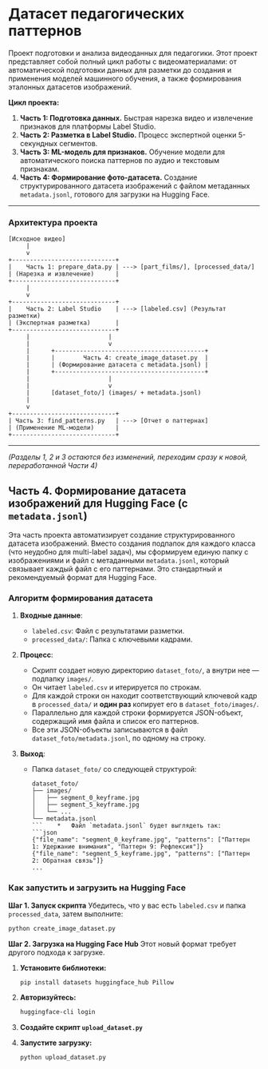 # Датасет педагогических паттернов
Проект подготовки и анализа видеоданных для педагогики. Этот проект представляет собой полный цикл работы с видеоматериалами: от автоматической подготовки данных для разметки до создания и применения моделей машинного обучения, а также формирования эталонных датасетов изображений.

**Цикл проекта:**
1.  **Часть 1: Подготовка данных.** Быстрая нарезка видео и извлечение признаков для платформы Label Studio.
2.  **Часть 2: Разметка в Label Studio.** Процесс экспертной оценки 5-секундных сегментов.
3.  **Часть 3: ML-модель для признаков.** Обучение модели для автоматического поиска паттернов по аудио и текстовым признакам.
4.  **Часть 4: Формирование фото-датасета.** Создание структурированного датасета изображений с файлом метаданных `metadata.jsonl`, готового для загрузки на Hugging Face.

---

### Архитектура проекта

```
[Исходное видео]
     |
     v
+-----------------------------+
|    Часть 1: prepare_data.py | ---> [part_films/], [processed_data/]
| (Нарезка и извлечение)      |
+-----------------------------+
     |
     v
+-----------------------------+
|    Часть 2: Label Studio    | ---> [labeled.csv] (Результат разметки)
| (Экспертная разметка)       |
+-----------------------------+
     |                      |
     |                      v
     |      +------------------------------------------+
     |      |        Часть 4: create_image_dataset.py  |
     |      | (Формирование датасета с metadata.jsonl) |
     |      +------------------------------------------+
     |                      |
     |                      v
     |      [dataset_foto/] (images/ + metadata.jsonl)
     |
     v
+-----------------------------+
| Часть 3: find_patterns.py   | ---> [Отчет о паттернах]
| (Применение ML-модели)      |
+-----------------------------+
```
---
*(Разделы 1, 2 и 3 остаются без изменений, переходим сразу к новой, переработанной Части 4)*

## Часть 4. Формирование датасета изображений для Hugging Face (с `metadata.jsonl`)

Эта часть проекта автоматизирует создание структурированного датасета изображений. Вместо создания подпапок для каждого класса (что неудобно для multi-label задач), мы сформируем единую папку с изображениями и файл с метаданными `metadata.jsonl`, который связывает каждый файл с его паттернами. Это стандартный и рекомендуемый формат для Hugging Face.

### Алгоритм формирования датасета

1.  **Входные данные**:
    *   `labeled.csv`: Файл с результатами разметки.
    *   `processed_data/`: Папка с ключевыми кадрами.

2.  **Процесс**:
    *   Скрипт создает новую директорию `dataset_foto/`, а внутри нее — подпапку `images/`.
    *   Он читает `labeled.csv` и итерируется по строкам.
    *   Для каждой строки он находит соответствующий ключевой кадр в `processed_data/` и **один раз** копирует его в `dataset_foto/images/`.
    *   Параллельно для каждой строки формируется JSON-объект, содержащий имя файла и список его паттернов.
    *   Все эти JSON-объекты записываются в файл `dataset_foto/metadata.jsonl`, по одному на строку.

3.  **Выход**:
    *   Папка `dataset_foto/` со следующей структурой:
        ```
        dataset_foto/
        ├── images/
        │   ├── segment_0_keyframe.jpg
        │   ├── segment_5_keyframe.jpg
        │   └── ...
        └── metadata.jsonl
        ```    *   Файл `metadata.jsonl` будет выглядеть так:
        ```json
        {"file_name": "segment_0_keyframe.jpg", "patterns": ["Паттерн 1: Удержание внимания", "Паттерн 9: Рефлексия"]}
        {"file_name": "segment_5_keyframe.jpg", "patterns": ["Паттерн 2: Обратная связь"]}
        ...
        ```


### Как запустить и загрузить на Hugging Face

**Шаг 1. Запуск скрипта**
Убедитесь, что у вас есть `labeled.csv` и папка `processed_data`, затем выполните:
```bash
python create_image_dataset.py
```

**Шаг 2. Загрузка на Hugging Face Hub**
Этот новый формат требует другого подхода к загрузке.

1.  **Установите библиотеки:**
    ```bash
    pip install datasets huggingface_hub Pillow
    ```

2.  **Авторизуйтесь:**
    ```bash
    huggingface-cli login
    ```

3.  **Создайте скрипт `upload_dataset.py`**
    

4.  **Запустите загрузку:**
    ```bash
    python upload_dataset.py

    ```

